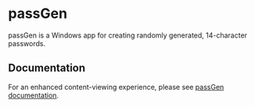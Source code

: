 # passGen

passGen is a Windows app for creating randomly generated, 14-character passwords.

## Documentation

For an enhanced content-viewing experience, please see [passGen documentation](https://www.080f53.com/portfolio/personal/passgen/overview/).
